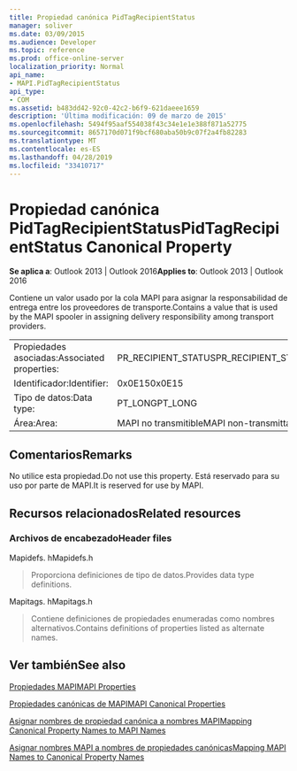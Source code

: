 ```yaml
---
title: Propiedad canónica PidTagRecipientStatus
manager: soliver
ms.date: 03/09/2015
ms.audience: Developer
ms.topic: reference
ms.prod: office-online-server
localization_priority: Normal
api_name:
- MAPI.PidTagRecipientStatus
api_type:
- COM
ms.assetid: b483dd42-92c0-42c2-b6f9-621daeee1659
description: 'Última modificación: 09 de marzo de 2015'
ms.openlocfilehash: 5494f95aaf554038f43c34e1e1e388f871a52775
ms.sourcegitcommit: 8657170d071f9bcf680aba50b9c07f2a4fb82283
ms.translationtype: MT
ms.contentlocale: es-ES
ms.lasthandoff: 04/28/2019
ms.locfileid: "33410717"
---
```

# <a name="pidtagrecipientstatus-canonical-property"></a><span data-ttu-id="caf93-103">Propiedad canónica PidTagRecipientStatus</span><span class="sxs-lookup"><span data-stu-id="caf93-103">PidTagRecipientStatus Canonical Property</span></span>

  
  
<span data-ttu-id="caf93-104">**Se aplica a**: Outlook 2013 | Outlook 2016</span><span class="sxs-lookup"><span data-stu-id="caf93-104">**Applies to**: Outlook 2013 | Outlook 2016</span></span> 
  
<span data-ttu-id="caf93-105">Contiene un valor usado por la cola MAPI para asignar la responsabilidad de entrega entre los proveedores de transporte.</span><span class="sxs-lookup"><span data-stu-id="caf93-105">Contains a value that is used by the MAPI spooler in assigning delivery responsibility among transport providers.</span></span>
  
|||
|:-----|:-----|
|<span data-ttu-id="caf93-106">Propiedades asociadas:</span><span class="sxs-lookup"><span data-stu-id="caf93-106">Associated properties:</span></span>  <br/> |<span data-ttu-id="caf93-107">PR_RECIPIENT_STATUS</span><span class="sxs-lookup"><span data-stu-id="caf93-107">PR_RECIPIENT_STATUS</span></span>  <br/> |
|<span data-ttu-id="caf93-108">Identificador:</span><span class="sxs-lookup"><span data-stu-id="caf93-108">Identifier:</span></span>  <br/> |<span data-ttu-id="caf93-109">0x0E15</span><span class="sxs-lookup"><span data-stu-id="caf93-109">0x0E15</span></span>  <br/> |
|<span data-ttu-id="caf93-110">Tipo de datos:</span><span class="sxs-lookup"><span data-stu-id="caf93-110">Data type:</span></span>  <br/> |<span data-ttu-id="caf93-111">PT_LONG</span><span class="sxs-lookup"><span data-stu-id="caf93-111">PT_LONG</span></span>  <br/> |
|<span data-ttu-id="caf93-112">Área:</span><span class="sxs-lookup"><span data-stu-id="caf93-112">Area:</span></span>  <br/> |<span data-ttu-id="caf93-113">MAPI no transmitible</span><span class="sxs-lookup"><span data-stu-id="caf93-113">MAPI non-transmittable</span></span>  <br/> |
   
## <a name="remarks"></a><span data-ttu-id="caf93-114">Comentarios</span><span class="sxs-lookup"><span data-stu-id="caf93-114">Remarks</span></span>

<span data-ttu-id="caf93-115">No utilice esta propiedad.</span><span class="sxs-lookup"><span data-stu-id="caf93-115">Do not use this property.</span></span> <span data-ttu-id="caf93-116">Está reservado para su uso por parte de MAPI.</span><span class="sxs-lookup"><span data-stu-id="caf93-116">It is reserved for use by MAPI.</span></span>
  
## <a name="related-resources"></a><span data-ttu-id="caf93-117">Recursos relacionados</span><span class="sxs-lookup"><span data-stu-id="caf93-117">Related resources</span></span>

### <a name="header-files"></a><span data-ttu-id="caf93-118">Archivos de encabezado</span><span class="sxs-lookup"><span data-stu-id="caf93-118">Header files</span></span>

<span data-ttu-id="caf93-119">Mapidefs. h</span><span class="sxs-lookup"><span data-stu-id="caf93-119">Mapidefs.h</span></span>
  
> <span data-ttu-id="caf93-120">Proporciona definiciones de tipo de datos.</span><span class="sxs-lookup"><span data-stu-id="caf93-120">Provides data type definitions.</span></span>
    
<span data-ttu-id="caf93-121">Mapitags. h</span><span class="sxs-lookup"><span data-stu-id="caf93-121">Mapitags.h</span></span>
  
> <span data-ttu-id="caf93-122">Contiene definiciones de propiedades enumeradas como nombres alternativos.</span><span class="sxs-lookup"><span data-stu-id="caf93-122">Contains definitions of properties listed as alternate names.</span></span>
    
## <a name="see-also"></a><span data-ttu-id="caf93-123">Ver también</span><span class="sxs-lookup"><span data-stu-id="caf93-123">See also</span></span>



[<span data-ttu-id="caf93-124">Propiedades MAPI</span><span class="sxs-lookup"><span data-stu-id="caf93-124">MAPI Properties</span></span>](mapi-properties.md)
  
[<span data-ttu-id="caf93-125">Propiedades canónicas de MAPI</span><span class="sxs-lookup"><span data-stu-id="caf93-125">MAPI Canonical Properties</span></span>](mapi-canonical-properties.md)
  
[<span data-ttu-id="caf93-126">Asignar nombres de propiedad canónica a nombres MAPI</span><span class="sxs-lookup"><span data-stu-id="caf93-126">Mapping Canonical Property Names to MAPI Names</span></span>](mapping-canonical-property-names-to-mapi-names.md)
  
[<span data-ttu-id="caf93-127">Asignar nombres MAPI a nombres de propiedades canónicas</span><span class="sxs-lookup"><span data-stu-id="caf93-127">Mapping MAPI Names to Canonical Property Names</span></span>](mapping-mapi-names-to-canonical-property-names.md)

